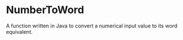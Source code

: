 # NumberToWord
A function written in Java to convert a numerical input value to its word equivalent.
